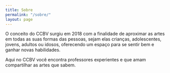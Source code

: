 ```yaml
---
title: Sobre
permalink: "/sobre/"
layout: page
---
```


O conceito do CCBV surgiu em 2018 com a finalidade de aproximar as artes em todas as suas formas das pessoas, sejam elas crianças, adolescentes, jovens, adultos ou idosos, oferecendo um espaço para se sentir bem e ganhar novas habilidades.

Aqui no CCBV você encontra professores experientes e que amam compartilhar as artes que sabem.